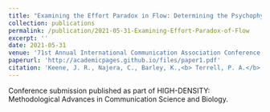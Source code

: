 ```yaml
---
title: "Examining the Effort Paradox in Flow: Determining the Psychophysiological Signature of Flow"
collection: publications
permalink: /publication/2021-05-31-Examining-Effort-Paradox-of-Flow
excerpt: ''
date: 2021-05-31
venue: '71st Annual International Communication Association Conference'
paperurl: 'http://academicpages.github.io/files/paper1.pdf'
citation: 'Keene, J. R., Najera, C., Barley, K.,<b> Terrell, P. A.</b>, Gauthreaux, R., Bohaty, E., & Huskey, R. (2021, May 27). Examining the Effort Paradox in Flow: Determining the Psychophysiological Signature of Flow. 71st Annual International Communication Association Conference, Virtual.'
---
```


Conference submission published as part of HIGH-DENSITY: Methodological Advances in Communication Science and Biology.
